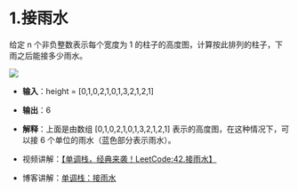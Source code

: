 # 1.接雨水

给定 n 个非负整数表示每个宽度为 1 的柱子的高度图，计算按此排列的柱子，下雨之后能接多少雨水。

![](https://assets.leetcode-cn.com/aliyun-lc-upload/uploads/2018/10/22/rainwatertrap.png)

- **输入**：height = [0,1,0,2,1,0,1,3,2,1,2,1]
- **输出**：6
- **解释**：上面是由数组 [0,1,0,2,1,0,1,3,2,1,2,1] 表示的高度图，在这种情况下，可以接 6 个单位的雨水（蓝色部分表示雨水）。 






- 视频讲解：[【单调栈，经典来袭！LeetCode:42.接雨水】](https://www.bilibili.com/video/BV1uD4y1u75P/?spm_id_from=333.337.search-card.all.click&vd_source=bdd05794f23922900996cae21c035cd3)
- 博客讲解：[单调栈：接雨水](https://programmercarl.com/0042.%E6%8E%A5%E9%9B%A8%E6%B0%B4.html#%E7%AE%97%E6%B3%95%E5%85%AC%E5%BC%80%E8%AF%BE)